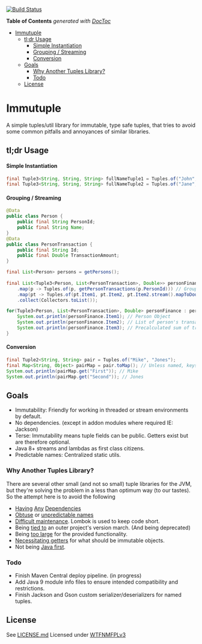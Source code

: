 [![Build Status](https://travis-ci.org/kjerk/Immutuple.svg?branch=master)](https://travis-ci.org/kjerk/Immutuple)

<!-- START doctoc generated TOC please keep comment here to allow auto update -->
<!-- DON'T EDIT THIS SECTION, INSTEAD RE-RUN doctoc TO UPDATE -->
**Table of Contents**  *generated with [DocToc](https://github.com/thlorenz/doctoc)*

- [Immutuple](#immutuple)
  - [tl;dr Usage](#tldr-usage)
      - [Simple Instantiation](#simple-instantiation)
      - [Grouping / Streaming](#grouping--streaming)
      - [Conversion](#conversion)
  - [Goals](#goals)
    - [Why Another Tuples Library?](#why-another-tuples-library)
    - [Todo](#todo)
  - [License](#license)

<!-- END doctoc generated TOC please keep comment here to allow auto update -->

# Immutuple

A simple tuples/util library for immutable, type safe tuples, that tries to avoid some common pitfalls and annoyances of similar libraries.

## tl;dr Usage

#### Simple Instantiation
```java
final Tuple3<String, String, String> fullNameTuple1 = Tuples.of("John", "Missing", "Doe");
final Tuple3<String, String, String> fullNameTuple2 = Tuples.of("Jane", "Absent",  "Doe"); 
```
#### Grouping / Streaming
```java
@Data
public class Person {
    public final String PersonId;
    public final String Name;
}
@Data
public class PersonTransaction {
    public final String Id;
    public final Double TransactionAmount;
}

final List<Person> persons = getPersons();
		
final List<Tuple3<Person, List<PersonTransaction>, Double>> personFinances = persons.stream()
    .map(p -> Tuples.of(p, getPersonTransactions(p.PersonId))) // Group together person object and list of transactions.
    .map(pt -> Tuples.of(pt.Item1, pt.Item2, pt.Item2.stream().mapToDouble(v -> v.TransactionAmount).sum())) // Group on sum of transactions.
    .collect(Collectors.toList());

for(Tuple3<Person, List<PersonTransaction>, Double> personFinance : personFinances) {
    System.out.println(personFinance.Item1); // Person Object
    System.out.println(personFinance.Item2); // List of person's transactions.
    System.out.println(personFinance.Item3); // Precalculated sum of transactions.
}
```
#### Conversion
```java
final Tuple2<String, String> pair = Tuples.of("Mike", "Jones");
final Map<String, Object> pairMap = pair.toMap(); // Unless named, keys become Arity indices.
System.out.println(pairMap.get("First")); // Mike
System.out.println(pairMap.get("Second")); // Jones
```

## Goals
* Immutability: Friendly for working in threaded or stream environments by default.
* No dependencies. (except in addon modules where required IE: Jackson)
* Terse: Immutability means tuple fields can be public. Getters exist but are therefore optional.
* Java 8+ streams and lambdas as first class citizens.
* Predictable names: Centralized static utils.

### Why Another Tuples Library?
There are several other small (and not so small) tuple libraries for the JVM, but they're solving the problem in a less than optimum way (to our tastes). So the attempt here is to avoid the following

* [Having](http://mvnrepository.com/artifact/org.springframework.cloud/spring-cloud-stream-tuple/1.0.0.M4) [Any](http://mvnrepository.com/artifact/com.aol.cyclops/cyclops-tuples/7.2.4) [Dependencies](http://mvnrepository.com/artifact/org.springframework/spring-tuple/1.0.0.RELEASE)
* [Obtuse](http://www.javatuples.org/) or [unpredictable names](https://github.com/mediascience/java-tuple/blob/master/src/main/java/com/msiops/footing/tuple/Triplet.java#L23-L29)
* [Difficult maintenance](https://github.com/mediascience/java-tuple/blob/master/src/main/java/com/msiops/footing/tuple/Triplet.java#L38-L60). Lombok is used to keep code short.
* Being [tied to](http://mvnrepository.com/artifact/org.rapidoid/rapidoid-tuple/4.3.0) an outer project's version march. (And being deprecated) 
* Being [too large](http://mvnrepository.com/artifact/com.speedment.common/tuple/1.0.4) for the provided functionality.
* [Necessitating getters](https://github.com/speedment/speedment/blob/master/common-parent/tuple/src/main/java/com/speedment/common/tuple/Tuple7.java#L35-L49) for what should be immutable objects.
* Not being [Java first](https://github.com/ztellman/clj-tuple).

### Todo
* Finish Maven Central deploy pipeline. (in progress)
* Add Java 9 module info files to ensure intended compatibility and restrictions.
* Finish Jackson and Gson custom serializer/deserializers for named tuples.

<!--
## Installation
TODO: Describe the installation process

## Contributing

1. Fork it!
2. Create your feature branch: `git checkout -b my-new-feature`
3. Commit your changes: `git commit -am 'Add some feature'`
4. Push to the branch: `git push origin my-new-feature`
5. Submit a pull request :D

## History
TODO: Write history

## Credits
TODO: Write credits

-->

## License

See [LICENSE.md](LICENSE.md)
Licensed under [WTFNMFPLv3](https://dittodhole.github.io/licensing/2016/01/08/introducing-wtfnmfplv3/)
